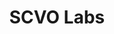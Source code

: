 ---
layout: front
title: SCVO Labs
excerpt: We’re starting a participation revolution by doing good with new technologies.
---